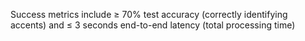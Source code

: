 Success metrics include ≥ 70% test accuracy (correctly identifying accents) and ≤ 3 seconds end-to-end latency (total processing time)

